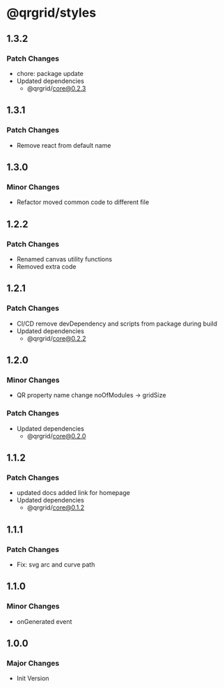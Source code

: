 # @qrgrid/styles

## 1.3.2

### Patch Changes

- chore: package update
- Updated dependencies
  - @qrgrid/core@0.2.3

## 1.3.1

### Patch Changes

- Remove react from default name

## 1.3.0

### Minor Changes

- Refactor moved common code to different file

## 1.2.2

### Patch Changes

- Renamed canvas utility functions
- Removed extra code

## 1.2.1

### Patch Changes

- CI/CD remove devDependency and scripts from package during build
- Updated dependencies
  - @qrgrid/core@0.2.2

## 1.2.0

### Minor Changes

- QR property name change noOfModules -> gridSize

### Patch Changes

- Updated dependencies
  - @qrgrid/core@0.2.0

## 1.1.2

### Patch Changes

- updated docs added link for homepage
- Updated dependencies
  - @qrgrid/core@0.1.2

## 1.1.1

### Patch Changes

- Fix: svg arc and curve path

## 1.1.0

### Minor Changes

- onGenerated event

## 1.0.0

### Major Changes

- Init Version

